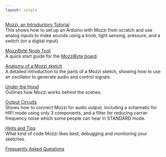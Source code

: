 ```yaml
---
layout: single
---
```


[Mozzi, an Introductory Tutorial](introductory-tutorial/)  
This shows how to set up an Arduino with Mozzi from scratch and use analog inputs to make sounds using a knob, light sensing, pressure, and a switch (on a digital input).

[MozziByte Noob Toot](MozziByte-NoobToot.pdf)  
A quick start guide for the [MozziByte board](https://www.kickstarter.com/projects/mozzibyte/mozzibyte-mozzi-arduino-mini-sensor-sonification-s).

[Anatomy of a Mozzi sketch](a-simple-sketch/)  
A detailed introduction to the parts of a Mozzi sketch, showing how to use an oscillator to generate audio and control signals.

[Under the Hood](under-the-hood/)  
Outlines how Mozzi works behind the scenes.

[Output Circuits](output/)  
Shows how to connect Mozzi for audio output, including a schematic for HIFI mode using only 3 components, and a filter for reducing carrier frequency noise which some people can hear in STANDARD mode.

[Hints and Tips](hints/)  
What kind of code Mozzi likes best, debugging and monitoring your sketches.

[Frequently Asked Questions](faq/)
